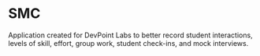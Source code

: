 # SMC

Application created for DevPoint Labs to better record student interactions, levels of skill, effort, group work, student check-ins, and mock interviews.


